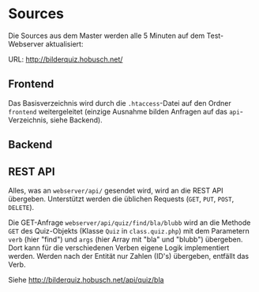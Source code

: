 # Sources

Die Sources aus dem Master werden alle 5 Minuten auf dem Test-Webserver aktualisiert:

URL: http://bilderquiz.hobusch.net/

## Frontend

Das Basisverzeichnis wird durch die `.htaccess`-Datei auf den Ordner `frontend` weitergeleitet (einzige Ausnahme bilden Anfragen auf das `api`-Verzeichnis, siehe Backend).

## Backend

## REST API

Alles, was an `webserver/api/` gesendet wird, wird an die REST API übergeben. Unterstützt werden die üblichen Requests (`GET`, `PUT`, `POST`, `DELETE`).

Die GET-Anfrage `webserver/api/quiz/find/bla/blubb` wird an die Methode `GET` des Quiz-Objekts (Klasse `Quiz` in `class.quiz.php`) mit dem Parametern `verb` (hier "find") und `args` (hier Array mit "bla" und "blubb") übergeben.
Dort kann für die verschiedenen Verben eigene Logik implementiert werden.
Werden nach der Entität nur Zahlen (ID's) übergeben, entfällt das Verb.

Siehe http://bilderquiz.hobusch.net/api/quiz/bla

